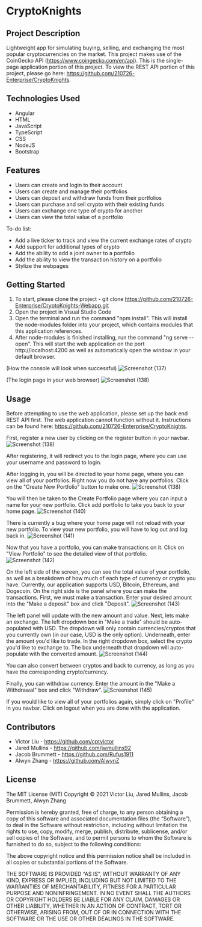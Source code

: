 # CryptoKnights

## Project Description

Lightweight app for simulating buying, selling, and exchanging the most popular cryptocurrencies on the market. This project makes use of the CoinGecko API (https://www.coingecko.com/en/api). This is the single-page application portion of this project. To view the REST API portion of this project, please go here: https://github.com/210726-Enterprise/CryptoKnights.

## Technologies Used

* Angular
* HTML
* JavaScript
* TypeScript
* CSS
* NodeJS
* Bootstrap

## Features

* Users can create and login to their account 
* Users can create and manage their portfolios
* Users can deposit and withdraw funds from their portfolios
* Users can purchase and sell crypto with their existing funds
* Users can exchange one type of crypto for another
* Users can view the total value of a portfolio

To-do list:
* Add a live ticker to track and view the current exchange rates of crypto
* Add support for additional types of crypto
* Add the ability to add a joint owner to a portfolio
* Add the ability to view the transaction history on a portfolio
* Stylize the webpages

## Getting Started
   
1. To start, please clone the project - git clone https://github.com/210726-Enterprise/CryptoKnights-Webapp.git
2. Open the project in Visual Studio Code
3. Open the terminal and run the command "npm install". This will install the node-modules folder into your project, which contains modules that this application references.
4. After node-modules is finished installing, run the command "ng serve --open". This will start the web application on the port http://localhost:4200 as well as automatically open the window in your default browser.

(How the console will look when successful)
![Screenshot (137)](https://user-images.githubusercontent.com/23224121/133865152-25f7baaa-900d-4f44-88d9-3ad4ddd81e3c.png)

(The login page in your web browser)
![Screenshot (138)](https://user-images.githubusercontent.com/23224121/133865209-5b013656-c3db-40af-a0c5-4a5a7c141dd4.png)

## Usage

Before attempting to use the web application, please set up the back end REST API first. The web application cannot function without it. Instructions can be found here: https://github.com/210726-Enterprise/CryptoKnights.

First, register a new user by clicking on the register button in your navbar.
![Screenshot (138)](https://user-images.githubusercontent.com/23224121/133865312-f46c1367-38e4-47b5-aa15-59f173dbfda5.png)

After registering, it will redirect you to the login page, where you can use your username and password to login.

After logging in, you will be directed to your home page, where you can view all of your portfolios. Right now you do not have any portfolios. Click on the "Create New Portfolio" button to make one.
![Screenshot (138)](https://user-images.githubusercontent.com/23224121/133865657-02c914c1-0f9f-49dc-951d-9c9dc1b01ad9.png)

You will then be taken to the Create Portfolio page where you can input a name for your new portfolio. Click add portfolio to take you back to your home page.
![Screenshot (140)](https://user-images.githubusercontent.com/23224121/133865727-435c6b45-e9ae-4405-853c-30beeb627354.png)

There is currently a bug where your home page will not reload with your new portfolio. To view your new portfolio, you will have to log out and log back in.
![Screenshot (141)](https://user-images.githubusercontent.com/23224121/133865776-2391be65-a1bf-4ffc-b55b-0340590d970b.png)

Now that you have a portfolio, you can make transactions on it. Click on "View Portfolio" to see the detailed view of that portfolio.
![Screenshot (142)](https://user-images.githubusercontent.com/23224121/133865825-535e7f54-95a2-4152-add3-2c611e517610.png)

On the left side of the screen, you can see the total value of your portfolio, as well as a breakdown of how much of each type of currency or crypto you have. Currently, our application supports USD, Bitcoin, Ethereum, and Dogecoin. On the right side is the panel where you can make the transactions. First, we must make a transaction. Enter your desired amount into the "Make a deposit" box and click "Deposit".
![Screenshot (143)](https://user-images.githubusercontent.com/23224121/133865994-2f56a7bd-78c8-4b45-9ddf-69c8a0690081.png)

The left panel will update with the new amount and value. Next, lets make an exchange. The left dropdown box in "Make a trade" should be auto-populated with USD. The dropdown will only contain currencies/cryptos that you currently own (in our case, USD is the only option). Underneath, enter the amount you'd like to trade. In the right dropdown box, select the crypto you'd like to exchange to. The box underneath that dropdown will auto-populate with the converted amount.
![Screenshot (144)](https://user-images.githubusercontent.com/23224121/133866247-1dfb37ce-32e8-4c87-b1c7-0f8d5e6fcbd4.png)

You can also convert between cryptos and back to currency, as long as you have the corresponding crypto/currency.

Finally, you can withdraw currency. Enter the amount in the "Make a Withdrawal" box and click "Withdraw".
![Screenshot (145)](https://user-images.githubusercontent.com/23224121/133866348-267b6896-3d02-4e54-9a08-ef0d6c00f442.png)

If you would like to view all of your portfolios again, simply click on "Profile" in you navbar. Click on logout when you are done with the application.

## Contributors

* Victor Liu - https://github.com/cptvictor
* Jared Mullins - https://github.com/jwmullins92
* Jacob Brummett - https://github.com/Rufus1911
* Alwyn Zhang - https://github.com/AlwynZ

## License

The MIT License (MIT)
Copyright © 2021 Victor Liu, Jared Mullins, Jacob Brummett, Alwyn Zhang

Permission is hereby granted, free of charge, to any person obtaining a copy of this software and associated documentation files (the “Software”), to deal in the Software without restriction, including without limitation the rights to use, copy, modify, merge, publish, distribute, sublicense, and/or sell copies of the Software, and to permit persons to whom the Software is furnished to do so, subject to the following conditions:

The above copyright notice and this permission notice shall be included in all copies or substantial portions of the Software.

THE SOFTWARE IS PROVIDED “AS IS”, WITHOUT WARRANTY OF ANY KIND, EXPRESS OR IMPLIED, INCLUDING BUT NOT LIMITED TO THE WARRANTIES OF MERCHANTABILITY, FITNESS FOR A PARTICULAR PURPOSE AND NONINFRINGEMENT. IN NO EVENT SHALL THE AUTHORS OR COPYRIGHT HOLDERS BE LIABLE FOR ANY CLAIM, DAMAGES OR OTHER LIABILITY, WHETHER IN AN ACTION OF CONTRACT, TORT OR OTHERWISE, ARISING FROM, OUT OF OR IN CONNECTION WITH THE SOFTWARE OR THE USE OR OTHER DEALINGS IN THE SOFTWARE.
